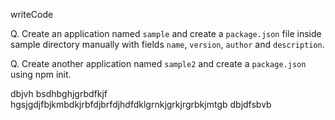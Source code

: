 writeCode

Q. Create an application named `sample` and create a `package.json` file inside sample directory manually with fields `name`, `version`, `author` and `description`.

Q. Create another application named `sample2` and create a `package.json` using npm init.

dbjvh
bsdhbghjgrbdfkjf
hgsjgdjfbjkmbdkjrbfdjbrfdjhdfdklgrnkjgrkjrgrbkjmtgb
dbjdfsbvb